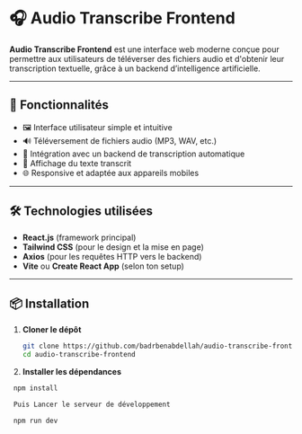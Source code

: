 # 🎧 Audio Transcribe Frontend

**Audio Transcribe Frontend** est une interface web moderne conçue pour permettre aux utilisateurs de téléverser des fichiers audio et d'obtenir leur transcription textuelle, grâce à un backend d’intelligence artificielle.

---

## 🚀 Fonctionnalités

- 🖼️ Interface utilisateur simple et intuitive
- 🔊 Téléversement de fichiers audio (MP3, WAV, etc.)
- 🧠 Intégration avec un backend de transcription automatique
- 📄 Affichage du texte transcrit
- 🌐 Responsive et adaptée aux appareils mobiles

---

## 🛠️ Technologies utilisées

- **React.js** (framework principal)
- **Tailwind CSS** (pour le design et la mise en page)
- **Axios** (pour les requêtes HTTP vers le backend)
- **Vite** ou **Create React App** (selon ton setup)

---

## 📦 Installation

1. **Cloner le dépôt**
   ```bash
   git clone https://github.com/badrbenabdellah/audio-transcribe-frontend.git
   cd audio-transcribe-frontend

2. **Installer les dépendances**
  ```bash
   npm install

   Puis Lancer le serveur de développement

   npm run dev
